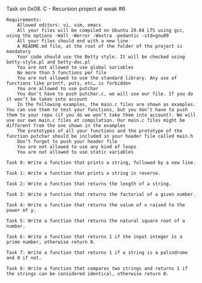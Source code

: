 Task on 0x08. C - Recursion project at weak #6

    Requirements:
        Allowed editors: vi, vim, emacs
        All your files will be compiled on Ubuntu 20.04 LTS using gcc, using the options -Wall -Werror -Wextra -pedantic -std=gnu89
        All your files should end with a new line
        A README.md file, at the root of the folder of the project is mandatory
        Your code should use the Betty style. It will be checked using betty-style.pl and betty-doc.pl
        You are not allowed to use global variables
        No more than 5 functions per file
        You are not allowed to use the standard library. Any use of functions like printf, puts, etc… is forbidden
        You are allowed to use putchar
        You don’t have to push putchar.c, we will use our file. If you do it won’t be taken into account
        In the following examples, the main.c files are shown as examples. You can use them to test your functions, but you don’t have to push them to your repo (if you do we won’t take them into account). We will use our own main.c files at compilation. Our main.c files might be different from the one shown in the examples
        The prototypes of all your functions and the prototype of the function putchar should be included in your header file called main.h
        Don’t forget to push your header file
        You are not allowed to use any kind of loops
        You are not allowed to use static variables

    Task 0: Write a function that prints a string, followed by a new line.

    Task 1: Write a function that prints a string in reverse.

    Task 2: Write a function that returns the length of a string.

    Task 3: Write a function that returns the factorial of a given number.

    Task 4: Write a function that returns the value of x raised to the power of y.

    Task 5: Write a function that returns the natural square root of a number.

    Task 6: Write a function that returns 1 if the input integer is a prime number, otherwise return 0.

    Task 7: Write a function that returns 1 if a string is a palindrome and 0 if not.

    Task 8: Write a function that compares two strings and returns 1 if the strings can be considered identical, otherwise return 0.